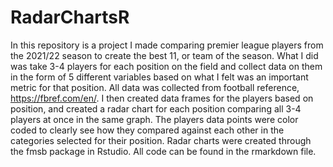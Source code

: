 # RadarChartsR
In this repository is a project I made comparing premier league players from the 2021/22 season to create the best 11, or team of the season. What I did was take 3-4 
players for each position on the field and collect data on them in the form of 5 different variables based on what I felt was an important metric for that position. All
data was collected from football reference, https://fbref.com/en/. I then created data frames for the players based on position, and created a radar chart for each 
position comparing all 3-4 players at once in the same graph. The players data points were color coded to clearly see how they compared against each other in the 
categories selected for their position. Radar charts were created through the fmsb package in Rstudio. All code can be found in the rmarkdown file.
